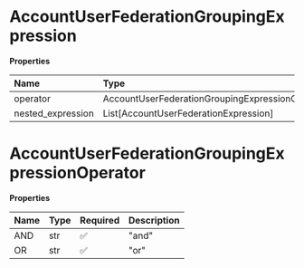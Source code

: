 # AccountUserFederationGroupingExpression

**Properties**

| Name              | Type                                            | Required | Description |
| :---------------- | :---------------------------------------------- | :------- | :---------- |
| operator          | AccountUserFederationGroupingExpressionOperator | ✅       |             |
| nested_expression | List[AccountUserFederationExpression]           | ❌       |             |

# AccountUserFederationGroupingExpressionOperator

**Properties**

| Name | Type | Required | Description |
| :--- | :--- | :------- | :---------- |
| AND  | str  | ✅       | "and"       |
| OR   | str  | ✅       | "or"        |

